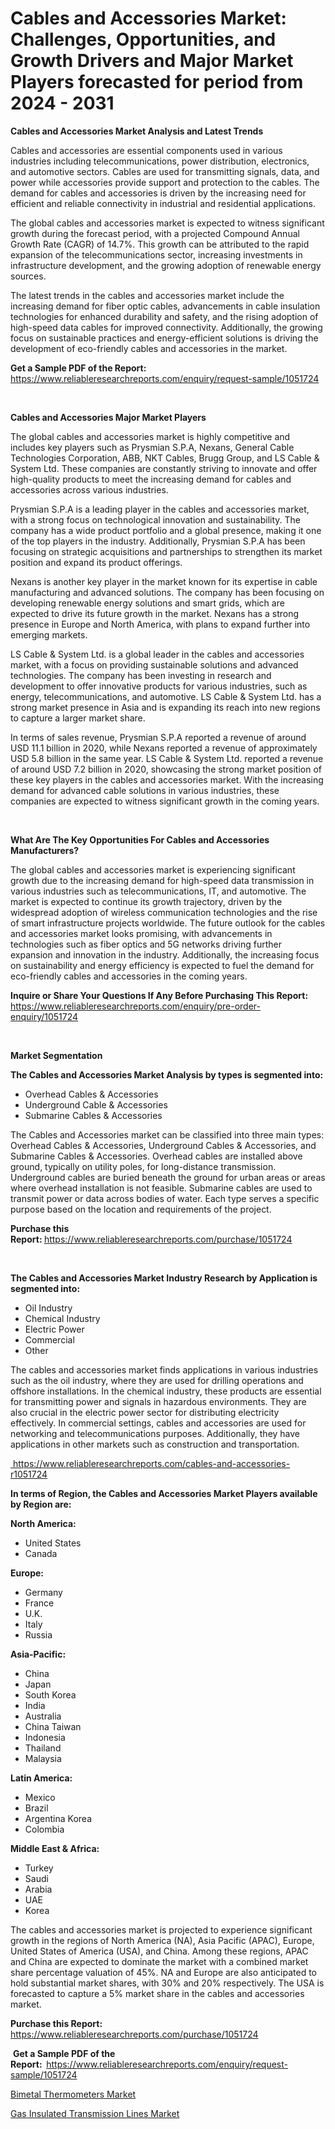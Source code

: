 <p><h1>Cables and Accessories Market: Challenges, Opportunities, and Growth Drivers and Major Market Players forecasted for period from 2024 - 2031</h1></p><p><strong>Cables and Accessories Market Analysis and Latest Trends</strong></p>
<p><p>Cables and accessories are essential components used in various industries including telecommunications, power distribution, electronics, and automotive sectors. Cables are used for transmitting signals, data, and power while accessories provide support and protection to the cables. The demand for cables and accessories is driven by the increasing need for efficient and reliable connectivity in industrial and residential applications.</p><p>The global cables and accessories market is expected to witness significant growth during the forecast period, with a projected Compound Annual Growth Rate (CAGR) of 14.7%. This growth can be attributed to the rapid expansion of the telecommunications sector, increasing investments in infrastructure development, and the growing adoption of renewable energy sources.</p><p>The latest trends in the cables and accessories market include the increasing demand for fiber optic cables, advancements in cable insulation technologies for enhanced durability and safety, and the rising adoption of high-speed data cables for improved connectivity. Additionally, the growing focus on sustainable practices and energy-efficient solutions is driving the development of eco-friendly cables and accessories in the market.</p></p>
<p><strong>Get a Sample PDF of the Report:&nbsp;</strong> <a href="https://www.reliableresearchreports.com/enquiry/request-sample/1051724">https://www.reliableresearchreports.com/enquiry/request-sample/1051724</a></p>
<p>&nbsp;</p>
<p><strong>Cables and Accessories Major Market Players</strong></p>
<p><p>The global cables and accessories market is highly competitive and includes key players such as Prysmian S.P.A, Nexans, General Cable Technologies Corporation, ABB, NKT Cables, Brugg Group, and LS Cable & System Ltd. These companies are constantly striving to innovate and offer high-quality products to meet the increasing demand for cables and accessories across various industries.</p><p>Prysmian S.P.A is a leading player in the cables and accessories market, with a strong focus on technological innovation and sustainability. The company has a wide product portfolio and a global presence, making it one of the top players in the industry. Additionally, Prysmian S.P.A has been focusing on strategic acquisitions and partnerships to strengthen its market position and expand its product offerings.</p><p>Nexans is another key player in the market known for its expertise in cable manufacturing and advanced solutions. The company has been focusing on developing renewable energy solutions and smart grids, which are expected to drive its future growth in the market. Nexans has a strong presence in Europe and North America, with plans to expand further into emerging markets.</p><p>LS Cable & System Ltd. is a global leader in the cables and accessories market, with a focus on providing sustainable solutions and advanced technologies. The company has been investing in research and development to offer innovative products for various industries, such as energy, telecommunications, and automotive. LS Cable & System Ltd. has a strong market presence in Asia and is expanding its reach into new regions to capture a larger market share.</p><p>In terms of sales revenue, Prysmian S.P.A reported a revenue of around USD 11.1 billion in 2020, while Nexans reported a revenue of approximately USD 5.8 billion in the same year. LS Cable & System Ltd. reported a revenue of around USD 7.2 billion in 2020, showcasing the strong market position of these key players in the cables and accessories market. With the increasing demand for advanced cable solutions in various industries, these companies are expected to witness significant growth in the coming years.</p></p>
<p>&nbsp;</p>
<p><strong>What Are The Key Opportunities For Cables and Accessories Manufacturers?</strong></p>
<p><p>The global cables and accessories market is experiencing significant growth due to the increasing demand for high-speed data transmission in various industries such as telecommunications, IT, and automotive. The market is expected to continue its growth trajectory, driven by the widespread adoption of wireless communication technologies and the rise of smart infrastructure projects worldwide. The future outlook for the cables and accessories market looks promising, with advancements in technologies such as fiber optics and 5G networks driving further expansion and innovation in the industry. Additionally, the increasing focus on sustainability and energy efficiency is expected to fuel the demand for eco-friendly cables and accessories in the coming years.</p></p>
<p><strong>Inquire or Share Your Questions If Any Before Purchasing This Report:</strong> <a href="https://www.reliableresearchreports.com/enquiry/pre-order-enquiry/1051724">https://www.reliableresearchreports.com/enquiry/pre-order-enquiry/1051724</a></p>
<p>&nbsp;</p>
<p><strong>Market Segmentation</strong></p>
<p><strong>The Cables and Accessories Market Analysis by types is segmented into:</strong></p>
<p><ul><li>Overhead Cables & Accessories</li><li>Underground Cable & Accessories</li><li>Submarine Cables & Accessories</li></ul></p>
<p><p>The Cables and Accessories market can be classified into three main types: Overhead Cables & Accessories, Underground Cables & Accessories, and Submarine Cables & Accessories. Overhead cables are installed above ground, typically on utility poles, for long-distance transmission. Underground cables are buried beneath the ground for urban areas or areas where overhead installation is not feasible. Submarine cables are used to transmit power or data across bodies of water. Each type serves a specific purpose based on the location and requirements of the project.</p></p>
<p><strong>Purchase this Report:&nbsp;</strong><a href="https://www.reliableresearchreports.com/purchase/1051724">https://www.reliableresearchreports.com/purchase/1051724</a></p>
<p>&nbsp;</p>
<p><strong>The Cables and Accessories Market Industry Research by Application is segmented into:</strong></p>
<p><ul><li>Oil Industry</li><li>Chemical Industry</li><li>Electric Power</li><li>Commercial</li><li>Other</li></ul></p>
<p><p>The cables and accessories market finds applications in various industries such as the oil industry, where they are used for drilling operations and offshore installations. In the chemical industry, these products are essential for transmitting power and signals in hazardous environments. They are also crucial in the electric power sector for distributing electricity effectively. In commercial settings, cables and accessories are used for networking and telecommunications purposes. Additionally, they have applications in other markets such as construction and transportation.</p></p>
<p><a href="https://www.reliableresearchreports.com/cables-and-accessories-r1051724">&nbsp;https://www.reliableresearchreports.com/cables-and-accessories-r1051724</a></p>
<p><strong>In terms of Region, the Cables and Accessories Market Players available by Region are:</strong></p>
<p>
    <p> <strong> North America: </strong>
        <ul>
            <li>United States</li>
            <li>Canada</li>
        </ul>
        </p> 
    <p> <strong> Europe: </strong>
        <ul>
            <li>Germany</li>
            <li>France</li>
            <li>U.K.</li>
            <li>Italy</li>
            <li>Russia</li>
        </ul>
        </p> 
    <p> <strong> Asia-Pacific: </strong>
        <ul>
            <li>China</li>
            <li>Japan</li>
            <li>South Korea</li>
            <li>India</li>
            <li>Australia</li>
            <li>China Taiwan</li>
            <li>Indonesia</li>
            <li>Thailand</li>
            <li>Malaysia</li>
        </ul>
        </p> 
    <p> <strong> Latin America: </strong>
        <ul>
            <li>Mexico</li>
            <li>Brazil</li>
            <li>Argentina Korea</li>
            <li>Colombia</li>
        </ul>
        </p> 
    <p> <strong> Middle East & Africa: </strong>
        <ul>
            <li>Turkey</li>
            <li>Saudi</li>
            <li>Arabia</li>
            <li>UAE</li>
            <li>Korea</li>
        </ul>
    </p>
    </p>
<p><p>The cables and accessories market is projected to experience significant growth in the regions of North America (NA), Asia Pacific (APAC), Europe, United States of America (USA), and China. Among these regions, APAC and China are expected to dominate the market with a combined market share percentage valuation of 45%. NA and Europe are also anticipated to hold substantial market shares, with 30% and 20% respectively. The USA is forecasted to capture a 5% market share in the cables and accessories market.</p></p>
<p><strong>Purchase this Report: </strong><a href="https://www.reliableresearchreports.com/purchase/1051724">https://www.reliableresearchreports.com/purchase/1051724</a></p>
<p>&nbsp;<strong>Get a Sample PDF of the Report:&nbsp;&nbsp;</strong><a href="https://www.reliableresearchreports.com/enquiry/request-sample/1051724">https://www.reliableresearchreports.com/enquiry/request-sample/1051724</a></p>
<p><strong></strong></p>
<p><p><a href="https://view.publitas.com/reportprime-1/bimetal-thermometers-market-share-market-analysis-growth-trends-forecasts-for-period-from-2024-2031/">Bimetal Thermometers Market</a></p><p><a href="https://medium.com/@lavernacole31/strategic-insights-into-global-gas-insulated-transmission-lines-market-trends-2024-2031-5f82e1795715">Gas Insulated Transmission Lines Market</a></p></p>